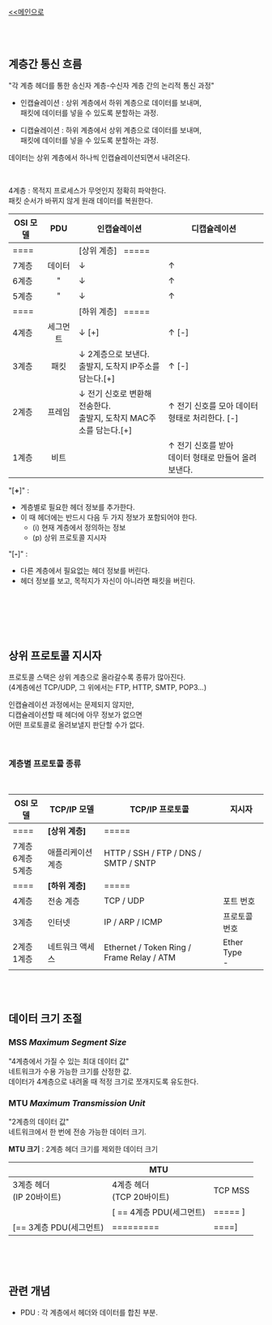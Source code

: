 [<<메인으로](https://github.com/AtomicLiquors/Network_Wiki_Chb)

&nbsp;  
&nbsp;  
## **계층간 통신 흐름**
"각 계층 헤더를 통한 송신자 계층-수신자 계층 간의 논리적 통신 과정"

- 인캡슐레이션 : 상위 계층에서 하위 계층으로 데이터를 보내며,  
패킷에 데이터를 넣을 수 있도록 분할하는 과정. 

- 디캡슐레이션 : 하위 계층에서 상위 계층으로 데이터를 보내며,  
패킷에 데이터를 넣을 수 있도록 분할하는 과정.   

데이터는 상위 계층에서 하나씩 인캡슐레이션되면서 내려온다.  


&nbsp;  

 4계층 : 
 목적지 프로세스가 무엇인지 정확히 파악한다.<br>패킷 순서가 바뀌지 않게 원래 데이터를 복원한다.

|OSI 모델|PDU|인캡슐레이션|디캡슐레이션|
|--|:--:|--|--|
|====||[상위 계층]  &nbsp; =====||
|7계층|데이터| ↓ | ↑ |
|6계층|"| ↓ | ↑ |
|5계층|"| ↓ | ↑ |
|====||[하위 계층]  &nbsp; =====||
|4계층|세그먼트| ↓ [+] | ↑ [-]<br>|
|3계층|패킷| ↓ 2계층으로 보낸다. <br> 출발지, 도착지 IP주소를 담는다.[+] |↑ [-]<br> |
|2계층|프레임| ↓ 전기 신호로 변환해 전송한다. <br> 출발지, 도착지 MAC주소를 담는다.[+] | ↑ 전기 신호를 모아 데이터 형태로 처리한다. [-] <br>  |
|1계층|비트|| ↑ 전기 신호를 받아 <br> 데이터 형태로 만들어 올려보낸다.  |

"[**+**]" : 
- 계층별로 필요한 헤더 정보를 추가한다.  
- 이 때 헤더에는 반드시 다음 두 가지 정보가 포함되어야 한다. 
    - (i) 현재 계층에서 정의하는 정보
    - (p) 상위 프로토콜 지시자  

"[**-**]" : 
- 다른 계층에서 필요없는 헤더 정보를 버린다.
- 헤더 정보를 보고, 목적지가 자신이 아니라면 패킷을 버린다.

 
&nbsp;





 
&nbsp;
  
 &nbsp;
## **상위 프로토콜 지시자**
프로토콜 스택은 상위 계층으로 올라갈수록 종류가 많아진다.  
(4계층에선 TCP/UDP, 그 위에서는 FTP, HTTP, SMTP, POP3...)

인캡슐레이션 과정에서는 문제되지 않지만,  
디캡슐레이션할 때 헤더에 아무 정보가 없으면  
어떤 프로토콜로 올려보낼지 판단할 수가 없다.  


&nbsp;
### 계층별 프로토콜 종류
 
&nbsp;


|OSI 모델|TCP/IP 모델|TCP/IP 프로토콜|지시자|
|--|--|--|--|
|====|**[상위 계층]**  |=====|
|7계층<br>6계층<br>5계층| 애플리케이션 계층 | HTTP / SSH / FTP / DNS / SMTP / SNTP |
|====|**[하위 계층]**  |=====|
|4계층| 전송 계층 | TCP / UDP |포트 번호|
|3계층| 인터넷 | IP / ARP / ICMP |프로토콜 번호|
|2계층<br>1계층| 네트워크 액세스 | Ethernet / Token Ring / Frame Relay / ATM |Ether Type<br>-

&nbsp;  
&nbsp;  
## **데이터 크기 조절**
### **MSS** *Maximum Segment Size*
"4계층에서 가질 수 있는 최대 데이터 값"  
네트워크가 수용 가능한 크기를 산정한 값.  
데이터가 4계층으로 내려올 때 적정 크기로 쪼개지도록 유도한다.
### **MTU** *Maximum Transmission Unit*
"2계층의 데이터 값"  
네트워크에서 한 번에 전송 가능한 데이터 크기.  

**MTU 크기** : 2계층 헤더 크기를 제외한 데이터 크기

||MTU||
|--|--|--|
|3계층 헤더<br>(IP 20바이트)|4계층 헤더<br>(TCP 20바이트)|TCP MSS|
||[ == 4계층 PDU(세그먼트)|===== ]|
|[== 3계층 PDU(세그먼트)|=========|====]|


 
&nbsp;
 
&nbsp;
 


## 관련 개념
- PDU : 각 계층에서 헤더와 데이터를 합친 부분.